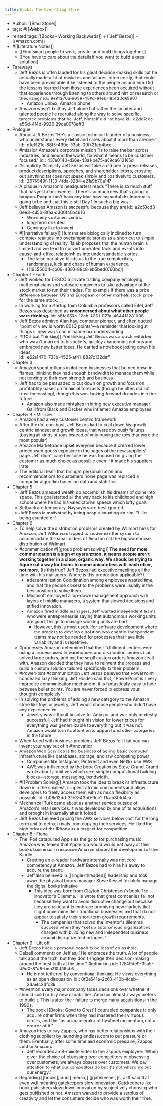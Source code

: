 ```yaml
---
title: Books: The Everything Store
---
```


- Author: [[Brad Stone]]
- tags: #[[📥inbox]]
- related tags: [[Books - Working Backwards]] + [[Jeff Bezos]] + [[Amazon.com]]
- #[[Literature Notes]]
	- [[Find smart people to work, create, and build things together]]
	- [[You have to care about the details if you want to build a great solution]]
- Takeways
	- Jeff Bezos is often lauded for his great decision-making skills but he actually made a lot of mistakes and failures, often costly, that could have been preventable if he listened to the people around him. Did the lessons learned from those experiences been acquired without that experience through listening to others around him or research or theorizing?
	  id:: 9e81370a-6659-458d-91eb-18bf22d65607
		- Amazon Unbox, Amazon phone
	- Amazon wasn't built by Jeff alone but rather the smarter and talented people he recruited along the way to solve specific, targeted problems that he, Jeff, himself did not have 
	  id:: e2dd7ece-a56d-414d-9926-29ca0978eff3
- Prologue
	- About Jeff Bezos "He's a classic technical founder of a business, who understands every detail and cares about it more than anyone."
	  id:: dfef921e-88f6-499e-93ab-09f421eb4bce
	- #mission Amazon's corporate mission "is to raise the bar across industries, and around the world, for what it means to be customer focused."
	  id:: 437e0140-d66e-43a1-be75-a69ca613165d
	- #simplicity #simplify Jeff Bezos will take a red pen to press releases, product descriptions, speeches, and shareholder letters, crossing out anything tat does not speak simply and positively to customers.
	  id:: 2676949f-1133-4fda-9284-e21a9b70a147
	- A plaque in Amazon's headquarters reads "There is so much stuff that has yet to be invented. There's so much new that's going to happen. People don't have any idea how impactful the Internet is going to be and that this is still Day 1 in such a big way.
	- Jeff believes Amazon is successful because they are
	  id:: a2c53cd3-0ee8-4d5b-8faa-d300f40b4616
		- Genuinely customer centric
		- long-term oriented
		- Genuinely like to invent
	- #[[narrative fallacy]] Humans are biologically inclined to turn complex realities into oversimplified stories as a short cut to simple understanding of reality. Taleb proposes that the human brain is limited and we tend to convert unrelated facts and events into cause-and-effect relationships into understandable stories.
		- The false narrative blinds us to the true complexities, randomness, luck and chaos of human experience.
		- ((19355004-db09-4380-88c8-6b5bed0760bc))
- Chapter 1 - Faith
	- Jeff worked for DESCO a private trading company employing mathematicians and software engineers to take advantage of the stock market to run their trades. For example if there was a price difference between US and European or other markets stock price for the same stock.
	- In working for a startup from Columbia professors called Fitel, Jeff Bezos was described as __unconcerned about what other people were thinking.__
	  id:: a5fe650c-12cb-4261-977a-464418231005
	- Jeff Bezos admired Alan Kay,  computer pioneer, and often quoted "point of view is worth 80 IQ points"—a reminder that looking at things in new ways can enhance our understanding
	- #[[Critical Thinking]] #rethinking Jeff Bezos was a quick rethinker who wasn't married to his beliefs, quickly abandoning notions and embraced new better ideas. He carried a notebook jotting down his ideas.  
	  id:: e62a1470-738b-4525-af41-8827c132daff
- Chapter 3
	- Amazon spent millions in dot.com businesses that burned down in flames, thinking they had enough bandwidth to manage them while not tending to their own strength and business
	- Jeff had to be persuaded to cut down on growth and focus on profitability based on financial forecasts (though he often did not trust forecasting), though this was looking forward decades into the future
		- Amazon also made mistakes in hiring new executive manager Galli from Black and Decker who inflamed Amazon employees
- Chapter 4 - Milliravi
	- Amazon had a very customer centric framework
	- After the dot.com bust, Jeff Bezos had to cool down his growth centric mindset and growth ideas, that were obviously failures (buying all kinds of toys instead of only buying the toys that were the most popular)
	- Amazon Marketplace upset everyone because it created lower priced used goods exposure in the pages of the new suppliers' page. Jeff didn't care because he was focused on giving the customer as much choice as possible even if it made his suppliers irate
	- The editorial team that brought personalization and recommendations to customers home page was replaced a computer algorithm based on data and statistics
- Chapter 5
	- Jeff Bezos amassed wealth do accomplish his dreams of going into space. This goal started all the way back to his childhood and high school where he had his valedictorian speech which lofty goals
	- Setback are temporary. Naysayers are best ignored.
	- Jeff Bezos is motivated by being people counting on him. "I like being counted on"
- Chapter 6
	- To help solve the distribution problems created by Walmart hires for Amazon, Jeff Wilke was tapped to modernize the system to accommodate the small orders of Amazon not the big warehouse distribution of Walmart.
	- #communication #[[group problem solving]] **The need for more communication is a sign of dysfunction. It means people aren't working together in a close, organic way. We should be trying to figure out a way for teams to communicate less with each other, not more.**  (Is this true? Jeff Bezos had executive meetings all the time with his managers. Where is this proposition applicable?)
		- #decentralization Coordination among employees wasted time, and that the people closest to the problems were usually in the best position to solve them.
		- Microsoft employed a top-down management approach with layers of middle managers, a system that slowed decisions and stifled innovation.
		- Amazon fired middle managers, Jeff wanted independent teams who were entrepreneurial saying that autonomous working units are good, things to manage working units are bad.
			- However, this is most useful for software development where the process to develop a solution was chaotic. Independent teams may not be needed for processes that have little variability and is repetitive.
	- #processes Amazon determined that their fulfillment centers were using a process used in warehouses and distribution centers that solved large orders, and not the small custom orders Amazon dealt with. Amazon decided that they have to reinvent the process and build a custom solution tailored specifically to their problem
	- #PowerPoint #communication Jeff Bezos believed that PowerPoint concealed lazy thinking. Jeff Holden said that, "PowerPoint is a very imprecise communication mechanism, it is fantastically easy to hide between bullet points. You are never forced to express your thoughts completely"
	- In solving the problems of adding a new category to the Amazon store like toys or jewelry, Jeff would choose people who didn't have any experience on
		- Jewelry was difficult to solve for Amazon and was only modestly successful. Jeff had thought his vision for lower prices for everything was generalizable to everything but it was not. Amazon would turn its attention to apparel and other categories in the future
	- When faced with business problems Jeff Bezos felt that you can invent your way out of it #innovation
	- Amazon Web Services is the business of selling basic computer infrastructure like databases, storage, and raw computing power
		- Companies like Instagram, Pinterest and even Netflix use AWS
		- AWS was influenced by the book Creation by Steve Grand. Grand wrote about primitives which sere simple computational building blocks—storage, messaging, bandwidth.
	- #[[Problem Solving]] Amazon took the idea to break its infrastructure down into the smallest, simplest atomic components and allow developers to freely access them with as much flexibility as possible. 
	  id:: b06c12dd-29c3-43b0-9cc1-f1aab80fd4ea
	- Mechanical Turk came about as another service outside of Amazon's retail services. It was developed by one of its acquisitions and brought in internally after it folded.
	- Jeff Bezos believed pricing the AWS services below cost for the long term and to detract rivals from copying their services. He liked the high prices of the iPhone as a magnet for competition
- Chapter 8 - Fiona
	- The iPod catapulted Apple as the go to for purchasing music. Amazon was feared that Apple too would would eat away at their books business. In response Amazon started the development of the Kindle.
		- Creating an e-reader hardware internally was not core competency at Amazon. Jeff Bezos had to hire his away to acquire the talent.
		- Jeff also believed in [[single-threaded]] leadership and took away the physical books manager Steve Kessel to solely manage the digital books initiative
			- This idea was born from Clayton Christensen's book The innovator's Dilemma. He wrote that great companies fail not because they want to avoid disruptive change but because they are reluctant to embrace promising new markets that might undermine their traditional businesses and that do not appear to satisfy their short-term growth requirements.
				- The companies that solved the Inventor's dilemma succeed when they "set up autonomous organizations charged with building new and independent business around disruptive technologies."
- Chapter 9 - Lift off
	- Jeff Bezos hired a personal coach to be less of an asshole.
	- Dalzell comments on Jeff as, "He embraces the truth. A lot of people talk about the truth, but they don't engage their decision-making around the best truth at the time." #rethinking
	  id:: 12849de9-3ba5-49d0-87d8-bea315d59cb3
		- He is not tethered by conventional thinking. He views everything as an open discussion.
		  id:: 0f3e541e-2c68-410b-8ceb-34aefc24fc3b
	- #invention Every major company faces decisions over whether it should build or buy new capabilities. Amazon almost always prefers to build it. This is after their failure to merge many acquisitions in the 1990s.
		- The book [[Books: Good to Great]] counseled companies to only acquire other firms when they had mastered their virtuous circles, and the "as an accelerator of flywheel momentum, not a creator of it."
	- Amazon tries to buy Zappos, who has better relationships with their clothing suppliers by launching endless.com to put pressure on them. Eventually, after some time and economic pressure, Zappos sold to Amazon.
		- Jeff recorded an 8-minute video to the Zappos employee: "When given the choice of obsessing over competitors or obsessing over customers, we always obsess over customers. We pay attention to what our competitors do but it's not where we put our energy."
	- Regarding [[books]] and [[media]] [[gatekeeper]]s, Jeff said that even well meaning gatekeepers slow innovation. Gatekeepers like book publishers slow down innovation by subjectively choosing who gets published or not. Amazon wanted to provide a surplus of creativity and let the consumers decide who was worth their time.